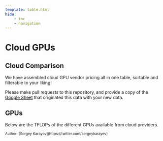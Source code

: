```yaml
---
template: table.html
hide:
    - toc
    - navigation
---
```


# Cloud GPUs


## Cloud Comparison

We have assembled cloud GPU vendor pricing all in one table, sortable and filterable to your liking!

Please make pull requests to this repository, and provide a copy of the [Google Sheet](https://docs.google.com/spreadsheets/d/1nyMIbl0FzJfKpx6BjnDrX2ABIbgaSXQHBwBL5Us0KRw/edit?usp=sharing) that originated this data with your new data.

<div id="cloud-table"></div>

## GPUs

Below are the TFLOPs of the different GPUs available from cloud providers.

<div id="gpus-table"></div>

<small>
    Author: [Sergey Karayev](https://twitter.com/sergeykarayev)
</small>

<script>
// The data is originally in a Google Spreadsheet which is downloaded through
// https://opensheet.elk.sh/1nyMIbl0FzJfKpx6BjnDrX2ABIbgaSXQHBwBL5Us0KRw/cloud
// and
// https://opensheet.elk.sh/1nyMIbl0FzJfKpx6BjnDrX2ABIbgaSXQHBwBL5Us0KRw/gpus

const data = fetch("/cloud-gpus.json").then((res) => res.json()).then((data) => {
    const cloud = new Handsontable(document.getElementById('cloud-table'), {
        data: data['cloud'],
        licenseKey: "non-commercial-and-evaluation",
        colHeaders: Object.keys(data['cloud'][0]),
        dropdownMenu: true,
        multiColumnSorting: true,
        filters: true,
        width: 'auto',
        height: 'auto',
        hiddenColumns: true,
        manualColumnResize: true,
      }
    );
    const gpus = new Handsontable(document.getElementById('gpus-table'), {
        data: data['gpus'],
        licenseKey: "non-commercial-and-evaluation",
        colHeaders: Object.keys(data['gpus'][0]),
        dropdownMenu: true,
        multiColumnSorting: true,
        filters: true,
        width: 'auto',
        height: 'auto',
        readOnly: true,
      }
    );
    return true;
});
</script>
